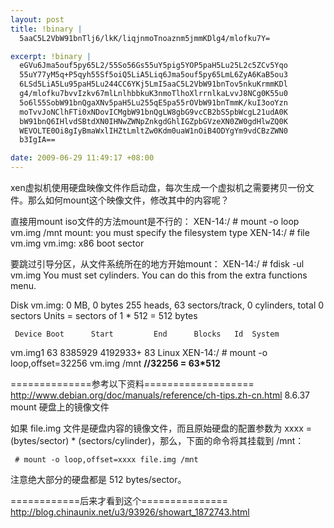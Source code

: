 ```yaml
--- 
layout: post
title: !binary |
  5aaC5L2VbW91bnTlj6/lkK/liqjnmoTnoaznm5jmmKDlg4/mlofku7Y=

excerpt: !binary |
  eGVu6Jma5ouf5py65L2/55So56Gs55uY5pig5YOP5paH5Lu25L2c5ZCv5Yqo
  55uY77yM5q+P5qyh55Sf5oiQ5LiA5Liq6Jma5ouf5py65LmL6ZyA6KaB5ou3
  6LSd5LiA5Lu95paH5Lu244CC6YKj5LmI5aaC5L2VbW91bnTov5nkuKrmmKDl
  g4/mlofku7bvvIzkv67mlLnlhbbkuK3nmoTlhoXlrrnlkaLvvJ8NCg0K55u0
  5o6l55SobW91bnQgaXNv5paH5Lu255qE5pa55rOVbW91bnTmmK/kuI3ooYzn
  moTvvJoNClhFTi0xNDovICMgbW91bnQgLW8gbG9vcCB2bS5pbWcgL21udA0K
  bW91bnQ6IHlvdSBtdXN0IHNwZWNpZnkgdGhlIGZpbGVzeXN0ZW0gdHlwZQ0K
  WEVOLTE0Oi8gIyBmaWxlIHZtLmltZw0Kdm0uaW1nOiB4ODYgYm9vdCBzZWN0
  b3IgIA==

date: 2009-06-29 11:49:17 +08:00
---
```

xen虚拟机使用硬盘映像文件作启动盘，每次生成一个虚拟机之需要拷贝一份文件。那么如何mount这个映像文件，修改其中的内容呢？

直接用mount iso文件的方法mount是不行的：
XEN-14:/ # mount -o loop vm.img /mnt
mount: you must specify the filesystem type
XEN-14:/ # file vm.img
vm.img: x86 boot sector  
<!--more-->
要跳过引导分区，从文件系统所在的地方开始mount：
XEN-14:/ # fdisk -ul vm.img
You must set cylinders.
You can do this from the extra functions menu.

Disk vm.img: 0 MB, 0 bytes
255 heads, 63 sectors/track, 0 cylinders, total 0 sectors
Units = sectors of 1 * 512 = 512 bytes

     Device Boot      Start         End      Blocks   Id  System
vm.img1              63     8385929     4192933+  83  Linux
XEN-14:/ # mount -o loop,offset=32256 vm.img /mnt  <strong>//32256 = 63*512</strong>

==============参考以下资料===================
<a href="http://www.debian.org/doc/manuals/reference/ch-tips.zh-cn.html">http://www.debian.org/doc/manuals/reference/ch-tips.zh-cn.html</a>
8.6.37 mount 硬盘上的镜像文件

如果 file.img 文件是硬盘内容的镜像文件，而且原始硬盘的配置参数为 xxxx = (bytes/sector) * (sectors/cylinder)，那么，下面的命令将其挂载到 /mnt：

     # mount -o loop,offset=xxxx file.img /mnt

注意绝大部分的硬盘都是 512 bytes/sector。 

============后来才看到这个===============
<a href="http://blog.chinaunix.net/u3/93926/showart_1872743.html">http://blog.chinaunix.net/u3/93926/showart_1872743.html</a>
